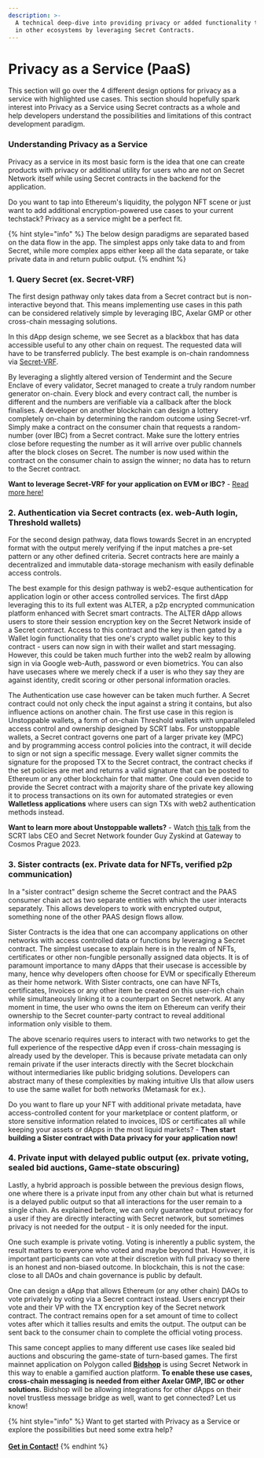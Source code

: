 ```yaml
---
description: >-
  A technical deep-dive into providing privacy or added functionality to dApps
  in other ecosystems by leveraging Secret Contracts.
---
```


# Privacy as a Service (PaaS)

This section will go over the 4 different design options for privacy as a service with highlighted use cases. This section should hopefully spark interest into Privacy as a Service using Secret contracts as a whole and help developers understand the possibilities and limitations of this contract development paradigm.

### Understanding Privacy as a Service

Privacy as a service in its most basic form is the idea that one can create products with privacy or additional utility for users who are not on Secret Network itself while using Secret contracts in the backend for the application.

Do you want to tap into Ethereum's liquidity, the polygon NFT scene or just want to add additional encryption-powered use cases to your current techstack? Privacy as a service might be a perfect fit.

{% hint style="info" %}
The below design paradigms are separated based on the data flow in the app. The simplest apps only take data to and from Secret, while  more complex apps either keep all the data separate, or take private data in and return public output.
{% endhint %}

### 1. Query Secret (ex. Secret-VRF)

The first design pathway only takes data from a Secret contract but is non-interactive beyond that. This means implementing use cases in this path can be considered relatively simple by leveraging IBC, Axelar GMP or other cross-chain messaging solutions.

In this dApp design scheme, we see Secret as a blackbox that has data accessible useful to any other chain on request. The requested data will have to be transferred publicly. The best example is on-chain randomness via [Secret-VRF](available-native-features-modules/secret-vrf-on-chain-randomness.md).&#x20;

By leveraging a slightly altered version of Tendermint and the Secure Enclave of every validator, Secret managed to create a truly random number generator on-chain. Every block and every contract call, the number is different and the numbers are verifiable via a callback after the block finalises. A developer on another blockchain can design a lottery completely on-chain by determining the random outcome using Secret-vrf. Simply make a contract on the consumer chain that requests a random-number (over IBC) from a Secret contract. Make sure the lottery entries close before requesting the number as it will arrive over public channels after the block closes on Secret. The number is now used within the contract on the consumer chain to assign the winner; no data has to return to the Secret contract.

**Want to leverage Secret-VRF for your application on EVM or IBC?** - [Read more here!](../development-concepts/randomness-api.md)

### 2. Authentication via Secret contracts (ex. web-Auth login, Threshold wallets)

For the second design pathway, data flows towards Secret in an encrypted format with the output merely verifying if the input matches a pre-set pattern or any other defined criteria. Secret contracts here are mainly a decentralized and immutable data-storage mechanism with easily definable access controls.

The best example for this design pathway is web2-esque authentication for application login or other access controlled services. The first dApp leveraging this to its full extent was ALTER, a p2p encrypted communication platform enhanced with Secret smart contracts. The ALTER dApp allows users to store their session encryption key on the Secret Network inside of a Secret contract. Access to this contract and the key is then gated by a Wallet login functionality that ties one's crypto wallet public key to this contract - users can now sign in with their wallet and start messaging. However, this could be taken much further into the web2 realm by allowing sign in via Google web-Auth, password or even biometrics. You can also have usecases where we merely check if a user is who they say they are against identity, credit scoring or other personal information oracles.

The Authentication use case however can be taken much further. A Secret contract could not only check the input against a string it contains, but also  influence actions on another chain. The first use case in this region is Unstoppable wallets, a form of on-chain Threshold wallets with unparalleled access control and ownership designed by SCRT labs. For unstoppable wallets, a Secret contract governs one part of a larger private key (MPC) and by programming access control policies into the contract, it will decide to sign or not sign a specific message. Every wallet signer commits the signature for the proposed TX to the Secret contract, the contract checks if the set policies are met and returns a valid signature that can be posted to Ethereum or any other blockchain for that matter. One could even decide to provide the Secret contract with a majority share of the private key allowing it to process transactions on its own for automated strategies or even **Walletless applications** where users can sign TXs with web2 authentication methods instead.

**Want to learn more about Unstoppable wallets?** - Watch [this talk](https://www.youtube.com/watch?v=vFhjn6TcVJc) from the SCRT labs CEO and Secret Network founder Guy Zyskind at Gateway to Cosmos Prague 2023.

### 3. Sister contracts (ex. Private data for NFTs, verified p2p communication)

In a "sister contract" design scheme the Secret contract and the PAAS consumer chain act as two separate entities with which the user interacts separately. This allows developers to work with encrypted output, something none of the other PAAS design flows allow.

Sister Contracts is the idea that one can accompany applications on other networks with access controlled data or functions by leveraging a Secret contract. The simplest usecase to explain here is in the realm of NFTs, certificates or other non-fungible personally assigned data objects. It is of paramount importance to many dApps that their usecase is accessible by many, hence why developers often choose for EVM or specifically Ethereum as their home network. With Sister contracts, one can have NFTs, certificates, Invoices or any other item be created on this user-rich chain while simultaneously linking it to a counterpart on Secret network. At any moment in time, the user who owns the item on Ethereum can verify their ownership to the Secret counter-party contract to reveal additional information only visible to them.&#x20;

The above scenario requires users to interact with two networks to get the full experience of the respective dApp even if cross-chain messaging is already used by the developer. This is because private metadata can only remain private if the user interacts directly with the Secret blockchain without intermediaries like public bridging solutions. Developers can abstract many of these complexities by making intuitive UIs that allow users to use the same wallet for both networks (Metamask for ex.).

Do you want to flare up your NFT with additional private metadata, have access-controlled content for your marketplace or content platform, or store sensitive information related to invoices, IDS or certificates all while keeping your assets or dApps in the most liquid markets? - **Then start building a Sister contract with Data privacy for your application now!**

### 4. Private input with delayed public output (ex. private voting, sealed bid auctions, Game-state obscuring)

Lastly, a hybrid approach is possible between the previous design flows, one where there is a private input from any other chain but what is returned is a delayed public output so that all interactions for the user remain to a single chain. As explained before, we can only guarantee output privacy for a user if they are directly interacting with Secret network, but sometimes privacy is not needed for the output  - it is only needed for the input.

One such example is private voting. Voting is inherently a public system, the result matters to everyone who voted and maybe beyond that. However, it is important participants can vote at their discretion with full privacy so there is an honest and non-biased outcome. In blockchain, this is not the case: close to all DAOs and chain governance is public by default.&#x20;

One can design a dApp that allows Ethereum (or any other chain) DAOs to vote privately by voting via a Secret contract instead. Users encrypt their vote and their VP with the TX encryption key of the Secret network contract. The contract remains open for a set amount of time to collect votes after which it tallies results and emits the output. The output can be sent back to the consumer chain to complete the official voting process.&#x20;

This same concept applies to many different use cases like sealed bid auctions and obscuring the game-state of turn-based games. The first mainnet application on Polygon called [**Bidshop**](https://liquidfactory.io/) is using Secret Network in this way to enable a gamified auction platform. **To enable these use cases, cross-chain messaging is needed from either Axelar GMP, IBC or other solutions.**  Bidshop will be allowing integrations for other dApps on their novel trustless message bridge as well, want to get connected? Let us know!

{% hint style="info" %}
Want to get started with Privacy as a Service or explore the possibilities but need some extra help?\
\
[**Get in Contact!**](https://forms.monday.com/forms/068ffff6bbc4e0308d44946273a9c612?r=use1)
{% endhint %}
